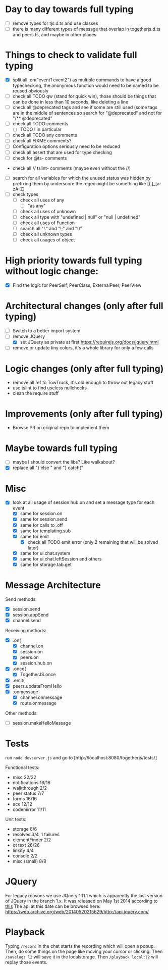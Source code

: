 # Day to day towards full typing
- [ ] remove types for tjs.d.ts and use classes
- [ ] there is many different types of message that overlap in togetherjs.d.ts and peers.ts, and maybe in other places

# Things to check to validate full typing
- [x] split all .on("event1 event2") as multiple commands to have a good typechecking, the anonymous function would need to be named to be reused obviously
- [ ] check all TODO qw (stand for quick win), those should be things that can be done in less than 10 seconds, like deleting a line
- [ ] check all @deprecated tags and see if some are still used (some tags are in the middle of sentences so search for "@deprecated" and not for "/** @deprecated"
- [ ] check all TODO comments
    - [ ] TODO ! in particular
- [ ] check all TODO any comments
- [ ] check all FIXME comments?
- [ ] Configuration options seriously need to be reduced
- [ ] check all assert that are used for type checking
- [ ] check for @ts- comments
- check all // tslint- comments (maybe even without the //)
- [ ] search for all variables for which the unused status was hidden by prefixing them by underscore the regex might be something like [(,]_[a-zA-Z]
- [ ] check types
    - [ ] check all uses of any
        - [ ] "as any"
    - [ ] check all uses of unknown
    - [ ] check all type with "undefined | null" or "null | undefined"
    - [ ] check all uses of Function
    - [ ] search all "!." and "!;" and "!)"
    - [ ] check all unknown types
    - [ ] check all usages of object

# High priority towards full typing without logic change:
- [x] Find the logic for PeerSelf, PeerClass, ExternalPeer, PeerView

# Architectural changes (only after full typing)
- [ ] Switch to a better import system
- [ ] remove JQuery
    - [x] set JQuery as private at first https://requirejs.org/docs/jquery.html
- [ ] remove or update tiny colors, it's a whole library for only a few calls

# Logic changes (only after full typing)
- remove all ref to TowTruck, it's old enough to throw out legacy stuff
- use tslint to find useless nullchecks
- clean the require stuff

# Improvements (only after full typing)
- Browse PR on original repo to implement them

# Maybe towards full typing
- [ ] maybe I should convert the libs? Like walkabout?
- [x] replace all "} else " and "} catch("

# Misc
- [x] look at all usage of session.hub.on and set a message type for each event
    - [x] same for session.on
    - [x] same for session.send
    - [x] same for calls to .off
    - [x] same for templating.sub
    - [x] same for emit
        - [x] check all TODO emit error (only 2 remaining that will be solved later)
    - [x] same for ui.chat.system
    - [x] same for ui.chat.leftSession and others
    - [x] same for storage.tab.get

# Message Architecture

Send methods:
- [x] session.send
- [x] session.appSend
- [x] channel.send

Receiving methods:
- [x] .on(
    - [x] channel.on
    - [x] session.on
    - [x] peers.on
    - [x] session.hub.on
- [x] .once(
    - [x] TogetherJS.once
- [x] .emit(
- [x] peers.updateFromHello
- [x] .onmessage
    - [x] channel.onmessage
    - [x] route.onmessage

Other methods:
- [ ] session.makeHelloMessage

# Tests

run `node devserver.js` and go to [http://localhost:8080/togetherjs/tests/]

Functional tests:
- misc 22/22
- notifications 16/16
- walkthrough 2/2
- peer status 7/7
- forms 16/16
- ace 12/12
- codemirror 11/11

Unit tests:
- storage 6/6
- resolves 3/4, 1 failures
- elementFinder 2/2
- ot text 26/26
- linkify 4/4
- console 2/2
- misc (small) 8/8

# JQuery

For legacy reasons we use JQuery 1.11.1 which is apparently the last version of JQuery in the branch 1.x.
It was released on May 1st 2014 according to [this](https://blog.jquery.com/2014/05/01/jquery-1-11-1-and-2-1-1-released/)
The api at this date can be browsed here: https://web.archive.org/web/20140520215629/http://api.jquery.com/

# Playback

Typing `/record` in the chat starts the recording which will open a popup. Then, do some things on the page like moving your cursor or clicking. Then `/savelogs l2` will save it in the localstorage. Then `/playback local:l2` will replay those events.